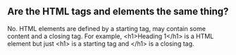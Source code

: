 ## Are the HTML tags and elements the same thing?

No. HTML elements are defined by a starting tag, may contain some content and a
closing tag. For example, &lt;h1&gt;Heading 1&lt;/h1&gt; is a HTML element but just &lt;h1&gt; is a
starting tag and &lt;/h1&gt; is a closing tag.
